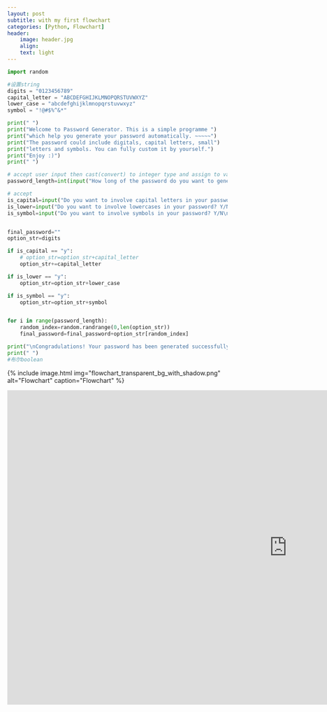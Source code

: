 ```yaml
---
layout: post
subtitle: with my first flowchart
categories: [Python, Flowchart]
header:
    image: header.jpg
    align:
    text: light
---
```


```python
import random

#设置string
digits = "0123456789"
capital_letter = "ABCDEFGHIJKLMNOPQRSTUVWXYZ"
lower_case = "abcdefghijklmnopqrstuvwxyz"
symbol = "!@#$%^&*"

print(" ")
print("Welcome to Password Generator. This is a simple programme ")
print("which help you generate your password automatically. ~~~~~")
print("The password could include digitals, capital letters, small")
print("letters and symbols. You can fully custom it by yourself.")
print("Enjoy :)")
print(" ")

# accept user input then cast(convert) to integer type and assign to variable password_length
password_length=int(input("How long of the password do you want to generate? \nPlease type a number: ")) 

# accept 
is_capital=input("Do you want to involve capital letters in your password? Y/N\n").strip().lower() 
is_lower=input("Do you want to involve lowercases in your password? Y/N\n").strip().lower()
is_symbol=input("Do you want to involve symbols in your password? Y/N\n").strip().lower()


final_password=""
option_str=digits

if is_capital == "y":
    # option_str=option_str+capital_letter
    option_str+=capital_letter

if is_lower == "y":
    option_str=option_str+lower_case

if is_symbol == "y":
    option_str=option_str+symbol


for i in range(password_length):
    random_index=random.randrange(0,len(option_str))
    final_password=final_password+option_str[random_index]

print("\nCongradulations! Your password has been generated successfully. \n%s" %(final_password))
print(" ")
#布尔boolean

```
{% include image.html img="flowchart_transparent_bg_with_shadow.png" alt="Flowchart" caption="Flowchart" %}



<iframe width="1280" height="720" src="https://www.youtube.com/embed/y8tF0yRl8-w" title="YouTube video player" frameborder="0" allow="accelerometer; autoplay; clipboard-write; encrypted-media; gyroscope; picture-in-picture" allowfullscreen></iframe>